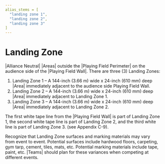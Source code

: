 ```yaml
---
alias_stems = [
  "landing zone 1",
  "landing zone 2",
  "landing zone 3"
]
---
```

# Landing Zone

|Alliance Neutral| |Areas| outside the |Playing Field Perimeter| on the audience
side of the |Playing Field Wall|. There are three (3) Landing Zones:

1. Landing Zone 1 – A 144-inch (3.66 m) wide x 24-inch (610 mm) deep |Area| immediately adjacent
to the audience side Playing Field Wall.
2. Landing Zone 2 – A 144-inch (3.66 m) wide x 24-inch (610 mm) deep |Area| immediately adjacent
to Landing Zone 1.
3. Landing Zone 3 – A 144-inch (3.66 m) wide x 24-inch (610 mm) deep |Area| immediately adjacent
to Landing Zone 2.

The first white tape line from the |Playing Field Wall| is part of Landing Zone
1, the second white tape line is part of Landing Zone 2, and the third white
line is part of Landing Zone 3. (see Appendix C-9).

Recognize that Landing Zone surfaces and marking materials may vary from event
to event. Potential surfaces include hardwood floors, carpeting, gym tarp,
cement, tiles, mats, etc. Potential marking materials include tape, paint, etc.
|Teams| should plan for these variances when competing at different events.
